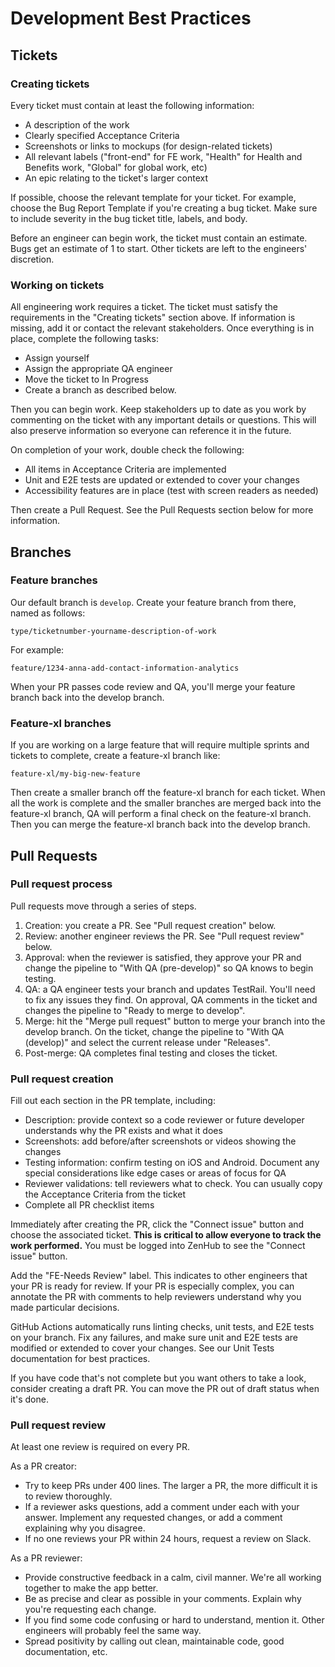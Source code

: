 # Development Best Practices

## Tickets

### Creating tickets

Every ticket must contain at least the following information:

- A description of the work
- Clearly specified Acceptance Criteria
- Screenshots or links to mockups (for design-related tickets)
- All relevant labels ("front-end" for FE work, "Health" for Health and Benefits work, "Global" for global work, etc)
- An epic relating to the ticket's larger context

If possible, choose the relevant template for your ticket. For example, choose the Bug Report Template if you're creating a bug ticket. Make sure to include severity in the bug ticket title, labels, and body.

Before an engineer can begin work, the ticket must contain an estimate. Bugs get an estimate of 1 to start. Other tickets are left to the engineers' discretion.

### Working on tickets

All engineering work requires a ticket. The ticket must satisfy the requirements in the "Creating tickets" section above. If information is missing, add it or contact the relevant stakeholders. Once everything is in place, complete the following tasks:

- Assign yourself
- Assign the appropriate QA engineer
- Move the ticket to In Progress
- Create a branch as described below.

Then you can begin work.  Keep stakeholders up to date as you work by commenting on the ticket with any important details or questions. This will also preserve information so everyone can reference it in the future.

On completion of your work, double check the following:

- All items in Acceptance Criteria are implemented
- Unit and E2E tests are updated or extended to cover your changes
- Accessibility features are in place (test with screen readers as needed)

Then create a Pull Request. See the Pull Requests section below for more information.

## Branches

### Feature branches

Our default branch is `develop`. Create your feature branch from there, named as follows:

```
type/ticketnumber-yourname-description-of-work
```

For example:

```
feature/1234-anna-add-contact-information-analytics
```

When your PR passes code review and QA, you'll merge your feature branch back into the develop branch.

### Feature-xl branches

If you are working on a large feature that will require multiple sprints and tickets to complete, create a feature-xl branch like:

```
feature-xl/my-big-new-feature
```

Then create a smaller branch off the feature-xl branch for each ticket. When all the work is complete and the smaller branches are merged back into the feature-xl branch, QA will perform a final check on the feature-xl branch. Then you can merge the feature-xl branch back into the develop branch.

## Pull Requests

### Pull request process

Pull requests move through a series of steps.

1. Creation: you create a PR. See "Pull request creation" below.
2. Review: another engineer reviews the PR. See "Pull request review" below.
3. Approval: when the reviewer is satisfied, they approve your PR and change the pipeline to "With QA (pre-develop)" so QA knows to begin testing.
4. QA: a QA engineer tests your branch and updates TestRail. You'll need to fix any issues they find. On approval, QA comments in the ticket and changes the pipeline to "Ready to merge to develop".
5. Merge: hit the "Merge pull request" button to merge your branch into the develop branch. On the ticket, change the pipeline to "With QA (develop)" and select the current release under "Releases".
6. Post-merge: QA completes final testing and closes the ticket.

### Pull request creation

Fill out each section in the PR template, including:
- Description: provide context so a code reviewer or future developer understands why the PR exists and what it does
- Screenshots: add before/after screenshots or videos showing the changes
- Testing information: confirm testing on iOS and Android. Document any special considerations like edge cases or areas of focus for QA
- Reviewer validations: tell reviewers what to check. You can usually copy the Acceptance Criteria from the ticket
- Complete all PR checklist items

Immediately after creating the PR, click the "Connect issue" button and choose the associated ticket. **This is critical to allow everyone to track the work performed.** You must be logged into ZenHub to see the "Connect issue" button.

Add the "FE-Needs Review" label. This indicates to other engineers that your PR is ready for review. If your PR is especially complex, you can annotate the PR with comments to help reviewers understand why you made particular decisions.

GitHub Actions automatically runs linting checks, unit tests, and E2E tests on your branch. Fix any failures, and make sure unit and E2E tests are modified or extended to cover your changes. See our Unit Tests documentation for best practices.

If you have code that's not complete but you want others to take a look, consider creating a draft PR. You can move the PR out of draft status when it's done.

### Pull request review

At least one review is required on every PR.

As a PR creator:
- Try to keep PRs under 400 lines. The larger a PR, the more difficult it is to review thoroughly.
- If a reviewer asks questions, add a comment under each with your answer. Implement any requested changes, or add a comment explaining why you disagree.
- If no one reviews your PR within 24 hours, request a review on Slack.

As a PR reviewer:
- Provide constructive feedback in a calm, civil manner. We're all working together to make the app better.
- Be as precise and clear as possible in your comments. Explain why you're requesting each change.
- If you find some code confusing or hard to understand, mention it. Other engineers will probably feel the same way.
- Spread positivity by calling out clean, maintainable code, good documentation, etc.
